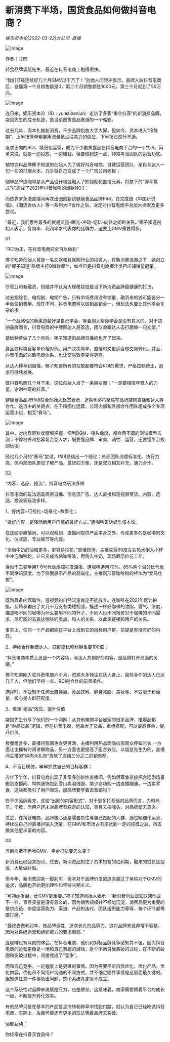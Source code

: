 # 新消费下半场，国货食品如何做抖音电商？

*娱乐资本论|2022-03-22|大公司 
                                                直播*

![Image](http://inews.gtimg.com/newsapp_bt/0/14653496355/641)

作者｜廿四

轻食品牌袋鼠先生，最近在抖音电商上跑得很快。

“我们已经连续好几个月GMV过千万了！”创始人闫晓冲表示，品牌入驻抖音电商后，自播第一个月销售额是0，第二个月销售额是1000元，第三个月就到了50万元。

![Image](http://inews.gtimg.com/newsapp_bt/0/14653496350/641)

连日来，娱乐资本论（ID：yulezibenlun）走访了多家“重仓抖音”的新消费品牌，袋鼠先生的成长轨迹，是当前国货食品赛道的一个缩影。

过去几年，资本扎推新消费，不少品牌投放大手大脚，但如今，资本进入“冷静期”，上半场简单粗暴用流量抢占注意力的做法，下半场已然行不通。

追求正向的ROI、精细化运营，成为不少国货食品在抖音电商平台的一个共识。简单来说，就是一边投放，一边赚钱。但要做到这一点，非常考验团队的运营功底。

植物饮料品牌椰子知道的创始人为了做好抖音电商，自建运营团队，亲自与达人一句一句的打磨台本，几乎将自己变成了一个广告公司老板；

咖啡品牌连咖啡是从产品设计端就融入了短视频和直播元素，将旗下的“鲜萃意式”打造成了2021年抖音咖啡的爆款NO.1；

而依靠罗永浩直播间再次出圈的新锐健康食品品牌ffit8，在完成跟《中国新说唱》、《潮流合伙人》等一系列大IP合作之后，决定对抖音电商平台加大探索及更多尝试。

“最近，我们思考最多的就是流量-曝光-冲动-记忆-向往之间的关系。”椰子知道创始人表示，复购率、利润率才代表你的品牌力，这要比GMV重要得多。

01

“ROI为正，在抖音电商完全可以做到”

椰子知道创始人曾是一名文娱和互联网行业的投资人，在新消费浪潮之下，她创立的“椰子知道”品牌主打0糖鲜椰汁，如今已是抖音电商椰汁类目店铺销量冠军。

![Image](http://inews.gtimg.com/newsapp_bt/0/14653496351/641)

尽管公司有融资，但她并不认为大规模烧钱是当下新消费品牌最健康的打法，

过去投综艺、电视剧、电梯广告，只有市场费用没有销量，融资来的钱可能要分一半做营销费用。现在不同，抖音电商可以做到品销合一，但玩法也要比其他平台复杂的多。

“一个战略性的新渠道最好是自己学会，等着别人帮你学会是没有意义的。对于初创品牌而言，抖音电商的中腰部达人是首选，团队会跟达人去打磨每一句文案。”

基础种草做了几个月后，椰子知道的品牌自播间也开了起来。

食品饮料类目客单价相对低，用户决策简单，直播时又更适合做交易转化。并且，抖音电商的兴趣电商体系，也让交易效率变得更高。

从达人种草到自播，椰子知道所有的投放都要符合ROI的需求，严格控制费比，追求可持续发展。

做抖音电商几个月下来，这位创始人发了一条朋友圈：“一定要相信年轻人的力量。谢谢神奇的抖音。”

健康食品品牌ffit8联合创始人赵杰表示，近期ffit8将聚焦在品牌店铺自播和达人等合作。这当中的关键点，在于精细化运营。公司内部和外部合作团队组成多个专项运营小组，相互“赛马”。

![Image](http://inews.gtimg.com/newsapp_bt/0/14653496358/641)

其中，对内容颗粒度精细把握，细到BGM、镜头角度，都会用不同的测试模型去测；不停培养和招募复合型人才，既要懂品牌、审美、调性、运营，还要懂平台规则玩法。

经过几个月的“赛马”尝试，ffit8总结出一个结论：外部团队流程标准化、执行力高，但内部团队更加了解产品，最好的方案，还是双方相互补充，通力合作。

02

“内容、选品、投流”，抖音电商玩法多样

抖音电商的玩法涵盖商家自播、信息流广告、达人直播和短视频带货。内容、选品、投流等玩法多样。

1、好内容=可视化+场景化+故事化；

“做好内容，是降低新用户门槛的最好方式。”连咖啡告诉娱乐资本论。

在连咖啡直播间，可以观察到，直播间提供产品本身之外，传递更多的是咖啡的文化、仪式感、专业细节等内容。

“全脂牛奶的油脂更多，更容易拉花。”直播现场，主播先将90度左右热水倒入小杯中冲泡咖啡粉，让它变成浓缩咖啡液，再倒入牛奶，现场展示拉花工艺。

类似于三顿半用1-6号代表烘焙程度深浅，连咖啡选用70%、85%两个百分比代表不同烘焙深度。为了侧面展示产品的高端化，主播则形容咖啡粉的杯体为“爱马仕橙”。

![Image](http://inews.gtimg.com/newsapp_bt/0/14653496407/641)

既然具备内容属性，短视频的自然流量肯定不能放弃。连咖啡在2021年累计拍摄、剪辑和输出了大几十万支各类短视频，描述一杯好咖啡的油脂、香气、浓度，描述喝不同的咖啡为什么要用不同的杯子，不同人设不同场景对于咖啡的不同需求，尽可能的去表达咖啡的卖点、和人的关系，以此来链接和用户的关系。

事实上，任何一个产品都能在平台上找到它的目标用户群，前提是有没有好的内容。

2、持续合作新晋达人，匹配度比粉丝量重要100倍；

“抖音电商本质上还是一个内容场，与达人共创好的内容，是品牌打开局面的关键。”

椰子知道刚入驻抖音电商六个月，资源大多倾注在达人身上，目前合作的达人已达几千人，但他们坚持一点，ROI是合作的前置条件。

选择时，不受制于任何垂直类目，食品饮料、健身减脂、美妆等，不受限于粉丝量，核心是人群匹配度。

3、看重“组品”效应，提升价值

袋鼠先生分享了他们的一个洞察：从其他电商平台起家的很多品牌，推爆品都是“单品货品”逻辑，但在抖音电商，组品大于货品，重组搭配，可以提高客单，提升价值。

套餐组合多，直播间氛围也会更灵活，主播利用热点商品拉高观众停留时长,一方面让主播有时间讲解商品，另一方面也更提高了组合效应。以袋鼠先生为例，直播间主推的“纯肉大礼包”贡献了店铺三分之二的销售额。

4、不盲目模仿，牢牢抓住自己的目标客群；

去年下半年，抖音电商出现了非常多创新性直播间，例如佰草集直接把宫廷剧场景搬到直播间、鸭鸭服饰跑到雪山卖羽绒服、美少女嗨购一边直播蹦迪，一边卖零食，这些都吸引了用户眼球，那品牌要学着去营销吗？

在不少品牌看来，这些“出圈的内容形式”，对于更多打基础的品牌而言，为时尚早。毕竟，当用户还未对品牌有稳定的认知，盲目去搞噱头，对品牌毫无意义。

总之，在抖音电商，品牌核心还是需要抓住与自己匹配的人群，通过精细化运营，持续往自己的直播间输入流量，在GMV和市场占有率达到一定的规模之后，再去做其他更丰富的内容。

03

当新消费不再唯GMV，平台打法要怎么变？

新消费已经迎来拐点。过去，新消费品抓住了资本短暂的红利期，融来的钱疯狂投放，大量做补贴。

但今年，新消费迎来一脚刹车，资本对于品牌价值的追求超过了单纯对于GMV的追求，品牌也开始更加理性和坚持长期主义。

“可持续发展，比GMV更重要。”椰子知道创始人表示：“新消费创业跟互联网创业不一样，盲目买量是没有意义的，因为销售规模并不都能沉淀，消费品更为重要的是供应链、价盘运营能力、渠道、产品的迭代、团队组织能力等等，每个环节都需要打磨。”

“最终去做利润率、做品牌调性，追求长久的品牌力。这对品牌来说非常不容易，因为对系统运营和组织能力的要求很高。”

连咖啡也有深刻的体会。在抖音电商，他们和对标品牌竞争感知并不强，因为抖音电商的运营更像是一场和自己赛跑的游戏，是个不断自我突破的过程，在不断的破圈和突破过程中，间接完成了“竞争”。

而和自己竞争，一定程度上是更难的事情。因为需要不断自我优化，优化产品，优化内容，优化和不同用户沟通的不同方式，并不确定哪件事情是这里面最关键的，但知道任意一件事情出问题，这个系统肯定就不成立。

这个系统性对品牌来说既是压力，也是壁垒。这意味着，商家需要跟着平台的成长一起，不断提升转化效率。

有的品牌只是在基本的产品信息流转和种草中找到门路，就认为自己已经吃透抖音电商，实际上，后面可能还有更多的玩法等着品牌去突破。

话题互动：

你经常在抖音买食品吗？

